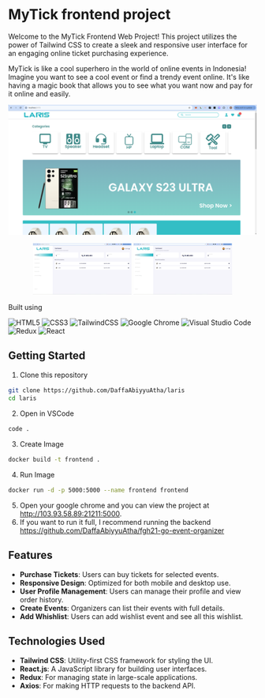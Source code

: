 # MyTick frontend project

Welcome to the MyTick Frontend Web Project! This project utilizes the power of Tailwind CSS to create a sleek and responsive user interface for an engaging online ticket purchasing experience.

MyTick is like a cool superhero in the world of online events in Indonesia! Imagine you want to see a cool event or find a trendy event online. It's like having a magic book that allows you to see what you want now and pay for it online and easily.

<img src="./src/assets/img/readme1.png" alt="web-desktop" />
<p float="left" align="center">
<img src="./src/assets/img/readme2.png" alt="web-mobile-1" width="200px" />
<img src="./src/assets/img/readme2.png" alt="web-mobile-2" width="200px" />
</p>

Built using

![HTML5](https://img.shields.io/badge/html5-%23E34F26.svg?style=for-the-badge&logo=html5&logoColor=white)
![CSS3](https://img.shields.io/badge/css3-%231572B6.svg?style=for-the-badge&logo=css3&logoColor=white)
![TailwindCSS](https://img.shields.io/badge/tailwindcss-%2338B2AC.svg?style=for-the-badge&logo=tailwind-css&logoColor=white)
![Google Chrome](https://img.shields.io/badge/Google%20Chrome-4285F4?style=for-the-badge&logo=GoogleChrome&logoColor=white)
![Visual Studio Code](https://img.shields.io/badge/Visual%20Studio%20Code-0078d7.svg?style=for-the-badge&logo=visual-studio-code&logoColor=white)
![Redux](https://img.shields.io/badge/Redux-593D88?style=for-the-badge&logo=redux&logoColor=white)
![React](https://img.shields.io/badge/React-20232A?style=for-the-badge&logo=react&logoColor=61DAFB)

## Getting Started

1. Clone this repository
```sh
git clone https://github.com/DaffaAbiyyuAtha/laris
cd laris
```
2. Open in VSCode
```sh
code .
```
3. Create Image
```sh
docker build -t frontend .
```
4. Run Image
```sh
docker run -d -p 5000:5000 --name frontend frontend
```
5. Open your google chrome and you can view the project at http://103.93.58.89:21211:5000.
6. If you want to run it full, I recommend running the backend https://github.com/DaffaAbiyyuAtha/fgh21-go-event-organizer

## Features

- <b>Purchase Tickets</b>: Users can buy tickets for selected events.
- <b>Responsive Design</b>: Optimized for both mobile and desktop use.
- <b>User Profile Management</b>: Users can manage their profile and view order history.
- <b>Create Events</b>: Organizers can list their events with full details.
- <b>Add Whishlist</b>: Users can add wishlist event and see all this wishlist.

## Technologies Used

- <b>Tailwind CSS</b>: Utility-first CSS framework for styling the UI.
- <b>React.js</b>: A JavaScript library for building user interfaces.
- <b>Redux</b>: For managing state in large-scale applications.
- <b>Axios</b>: For making HTTP requests to the backend API.
